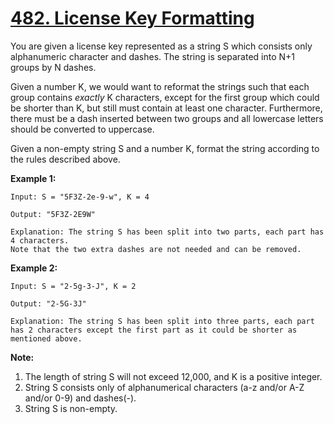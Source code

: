 # [482. License Key Formatting](https://leetcode.com/problems/license-key-formatting/)

You are given a license key represented as a string S which consists only alphanumeric character and dashes. The string is separated into N+1 groups by N dashes.

Given a number K, we would want to reformat the strings such that each group contains _exactly_ K characters, except for the first group which could be shorter than K, but still must contain at least one character. Furthermore, there must be a dash inserted between two groups and all lowercase letters should be converted to uppercase.

Given a non-empty string S and a number K, format the string according to the rules described above.

**Example 1:**

    Input: S = "5F3Z-2e-9-w", K = 4

    Output: "5F3Z-2E9W"

    Explanation: The string S has been split into two parts, each part has 4 characters.
    Note that the two extra dashes are not needed and can be removed.

**Example 2:**

    Input: S = "2-5g-3-J", K = 2

    Output: "2-5G-3J"

    Explanation: The string S has been split into three parts, each part has 2 characters except the first part as it could be shorter as mentioned above.

**Note:**

1. The length of string S will not exceed 12,000, and K is a positive integer.
2. String S consists only of alphanumerical characters (a-z and/or A-Z and/or 0-9) and dashes(-).
3. String S is non-empty.

